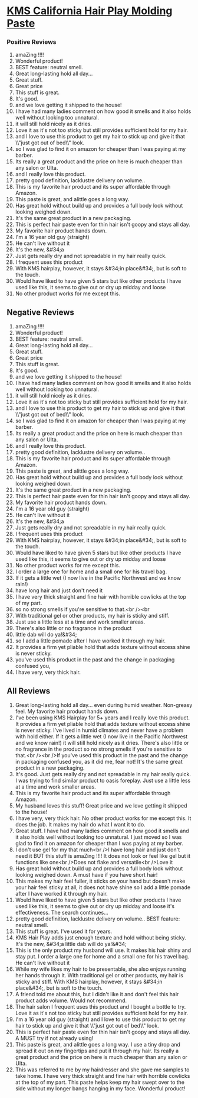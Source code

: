 # [KMS California Hair Play Molding Paste](https://products.checkmycream.com/products/KMS-California-Hair-Play-Molding-Paste.html)

### Positive Reviews

<ol>
      <li>amaZing !!!!</li>
      <li>Wonderful product!</li>
      <li>BEST feature: neutral smell.</li>
      <li>Great long-lasting hold all day...</li>
      <li>Great stuff.</li>
      <li>Great price</li>
      <li>This stuff is great.</li>
      <li>It&#x27;s good.</li>
      <li>and we love getting it shipped to the house!</li>
      <li>I have had many ladies comment on how good it smells and it also holds well without looking too unnatural.</li>
      <li>it will still hold nicely as it dries.</li>
      <li>Love it as it&#x27;s not too sticky but still provides sufficient hold for my hair.</li>
      <li>and I love to use this product to get my hair to stick up and give it that \\&quot;just got out of bed\\&quot; look.</li>
      <li>so I was glad to find it on amazon for cheaper than I was paying at my barber.</li>
      <li>Its really a great product and the price on here is much cheaper than any salon or Ulta.</li>
      <li>and I really love this product.</li>
      <li>pretty good definition, lacklustre delivery on volume..  </li>
      <li>This is my favorite hair product and its super affordable through Amazon.</li>
      <li>This paste is great, and alittle goes a long way.  </li>
      <li>Has great hold without build up and provides a full body look without looking weighed down.</li>
      <li>It&#x27;s the same great product in a new packaging.</li>
      <li>This is perfect hair paste even for thin hair isn&#x27;t goopy and stays all day.</li>
      <li>My favorite hair product hands down.</li>
      <li>I&#x27;m a 16 year old guy (straight)</li>
      <li>He can&#x27;t live without it</li>
      <li>It&#x27;s the new, &amp;#34;a</li>
      <li>Just gets really dry and not spreadable in my hair really quick.</li>
      <li>I frequent uses this product</li>
      <li>With KMS hairplay, however, it stays &amp;#34;in place&amp;#34;, but is soft to the touch.</li>
      <li>Would have liked to have given 5 stars but like other products I have used like this, it seems to give out or dry up midday and loose</li>
      <li>No other product works for me except this.  </li>
</ol>


<h2>Negative Reviews</h2>
<ol>
<li> amaZing !!!!</li>
<li> Wonderful product!</li>
<li> BEST feature: neutral smell.</li>
<li> Great long-lasting hold all day...</li>
<li> Great stuff.</li>
<li> Great price</li>
<li> This stuff is great.</li>
<li> It&#x27;s good.</li>
<li> and we love getting it shipped to the house!</li>
<li> I have had many ladies comment on how good it smells and it also holds well without looking too unnatural.</li>
<li> it will still hold nicely as it dries.</li>
<li> Love it as it&#x27;s not too sticky but still provides sufficient hold for my hair.</li>
<li> and I love to use this product to get my hair to stick up and give it that \\&quot;just got out of bed\\&quot; look.</li>
<li> so I was glad to find it on amazon for cheaper than I was paying at my barber.</li>
<li> Its really a great product and the price on here is much cheaper than any salon or Ulta.</li>
<li> and I really love this product.</li>
<li> pretty good definition, lacklustre delivery on volume..  </li>
<li> This is my favorite hair product and its super affordable through Amazon.</li>
<li> This paste is great, and alittle goes a long way.  </li>
<li> Has great hold without build up and provides a full body look without looking weighed down.</li>
<li> It&#x27;s the same great product in a new packaging.</li>
<li> This is perfect hair paste even for thin hair isn&#x27;t goopy and stays all day.</li>
<li> My favorite hair product hands down.</li>
<li> I&#x27;m a 16 year old guy (straight)</li>
<li> He can&#x27;t live without it</li>
<li> It&#x27;s the new, &amp;#34;a</li>
<li> Just gets really dry and not spreadable in my hair really quick.</li>
<li> I frequent uses this product</li>
<li> With KMS hairplay, however, it stays &amp;#34;in place&amp;#34;, but is soft to the touch.</li>
<li> Would have liked to have given 5 stars but like other products I have used like this, it seems to give out or dry up midday and loose</li>
<li> No other product works for me except this.  </li>
<li> I order a large one for home and a small one for his travel bag.</li>
<li> If it gets a little wet (I now live in the Pacific Northwest and we know rain!)</li>
<li> have long hair and just don&#x27;t need it</li>
<li> I have very thick straight and fine hair with horrible cowlicks at the top of my part.  </li>
<li> so no strong smells if you&#x27;re sensitive to that.&lt;br /&gt;&lt;br</li>
<li> With traditional gel or other products, my hair is sticky and stiff.</li>
<li> Just use a little less at a time and work smaller areas.</li>
<li> There&#x27;s also little or no fragrance in the product</li>
<li> little dab will do ya!&amp;#34;</li>
<li> so I add a little pomade after I have worked it through my hair.</li>
<li> It provides a firm yet pliable hold that adds texture without excess shine is never sticky.</li>
<li> you&#x27;ve used this product in the past and the change in packaging confused you,</li>
<li> I have very, very thick hair.  </li>
</ol>

<h2>All Reviews</h2>

<ol>
    <li> Great long-lasting hold all day... even during humid weather.  Non-greasy feel.  My favorite hair product hands down.</li>
    <li> I&#x27;ve been using KMS Hairplay for 5+ years and I really love this product. It provides a firm yet pliable hold that adds texture without excess shine is never sticky. I&#x27;ve lived in humid climates and never have a problem with hold either. If it gets a little wet (I now live in the Pacific Northwest and we know rain!) it will still hold nicely as it dries. There&#x27;s also little or no fragrance in the product so no strong smells if you&#x27;re sensitive to that.&lt;br /&gt;&lt;br /&gt;If you&#x27;ve used this product in the past and the change in packaging confused you, as it did me, fear not! It&#x27;s the same great product in a new packaging.</li>
    <li> It&#x27;s good. Just gets really dry and not spreadable in my hair really quick. I was trying to find similar product to oasis foreplay. Just use a little less at a time and work smaller areas.</li>
    <li> This is my favorite hair product and its super affordable through Amazon.</li>
    <li> My husband loves this stuff! Great price and we love getting it shipped to the house!</li>
    <li> I have very, very thick hair.  No other product works for me except this.  It does the job.  It makes my hair do what I want it to do.</li>
    <li> Great stuff. I have had many ladies comment on how good it smells and it also holds well without looking too unnatural. I just moved so I was glad to find it on amazon for cheaper than I was paying at my barber.</li>
    <li> I don&#x27;t use gel for my that much&lt;br /&gt;I have long hair and just don&#x27;t need it BUT this stuff is amaZing !!!! It does not look or feel like gel but it functions like one&lt;br /&gt;Does not flake and versatile&lt;br /&gt;Love it</li>
    <li> Has great hold without build up and provides a full body look without looking weighed down. A must have if you have short hair!</li>
    <li> This makes my hair feel fuller, it sticks on your hand but doesn&#x27;t make your hair feel sticky at all, it does not have shine so I add a little pomade after I have worked it through my hair.</li>
    <li> Would have liked to have given 5 stars but like other products I have used like this, it seems to give out or dry up midday and loose it&#x27;s effectiveness. The search continues...</li>
    <li> pretty good definition, lacklustre delivery on volume..  BEST feature: neutral smell.</li>
    <li> This stuff is great. I&#x27;ve used it for years.</li>
    <li> KMS Hair Play adds just enough texture and hold without being sticky.  It&#x27;s the new, &amp;#34;a little dab will do ya!&amp;#34;</li>
    <li> This is the only product my husband will use. It makes his hair shiny and stay put. I order a large one for home and a small one for his travel bag. He can&#x27;t live without it</li>
    <li> While my wife likes my hair to be presentable, she also enjoys running her hands through it. With traditional gel or other products, my hair is sticky and stiff. With KMS hairplay, however, it stays &amp;#34;in place&amp;#34;, but is soft to the touch.</li>
    <li> A friend told me about this, but I didn&#x27;t like it and don&#x27;t feel this hair product adds volume. Would not recommend.</li>
    <li> The hair salon I frequent uses this product and I bought a bottle to try. Love it as it&#x27;s not too sticky but still provides sufficient hold for my hair.</li>
    <li> I&#x27;m a 16 year old guy (straight) and I love to use this product to get my hair to stick up and give it that \\&quot;just got out of bed\\&quot; look.</li>
    <li> This is perfect hair paste even for thin hair isn&#x27;t goopy and stays all day. A MUST try if not already using!</li>
    <li> This paste is great, and alittle goes a long way.  I use a tiny drop and spread it out on my fingertips and put it through my hair.  Its really a great product and the price on here is much cheaper than any salon or Ulta.</li>
    <li> This was referred to me by my hairdresser and she gave me samples to take home.  I have very thick straight and fine hair with horrible cowlicks at the top of my part.  This paste helps keep my hair swept over to the side without my longer bangs hanging in my face.  Wonderful product!</li>
</ol>




